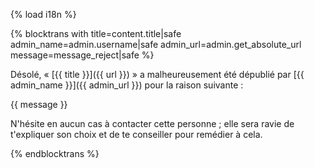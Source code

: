 {% load i18n %}

{% blocktrans with title=content.title|safe admin_name=admin.username|safe admin_url=admin.get_absolute_url message=message_reject|safe %}

Désolé, « [{{ title }}]({{ url }}) » a malheureusement été dépublié par 
[{{ admin_name }}]({{ admin_url }}) pour la raison suivante :

{{ message }}

N'hésite en aucun cas à contacter cette personne ; elle sera ravie de 
t'expliquer son choix et de te conseiller pour remédier à cela.

{% endblocktrans %}
